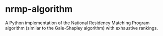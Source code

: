 # nrmp-algorithm
A Python implementation of the National Residency Matching Program algorithm (similar to the Gale-Shapley algorithm) with exhaustive rankings.
